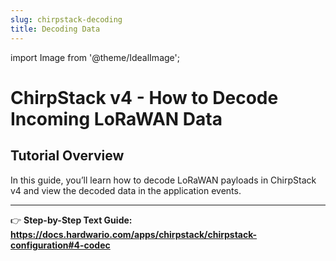 ```yaml
---
slug: chirpstack-decoding
title: Decoding Data
---
```


import Image from '@theme/IdealImage';

# ChirpStack v4 - How to Decode Incoming LoRaWAN Data

## Tutorial Overview

In this guide, you’ll learn how to decode LoRaWAN payloads in ChirpStack v4 and view the decoded data in the application events.

---

👉 **Step-by-Step Text Guide: https://docs.hardwario.com/apps/chirpstack/chirpstack-configuration#4-codec**